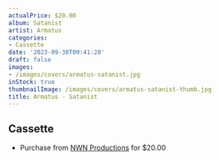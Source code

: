 ```yaml
---
actualPrice: $20.00
album: Satanist
artist: Armatus
categories:
- Cassette
date: '2023-09-30T09:41:28'
draft: false
images:
- /images/covers/armatus-satanist.jpg
inStock: true
thumbnailImage: /images/covers/armatus-satanist-thumb.jpg
title: Armatus - Satanist
---
```


## Cassette
* Purchase from [NWN Productions](http://shop.nwnprod.com/index.php?route=product/product&path=73&product_id=40622&sort=pd.name&order=ASC) for $20.00
